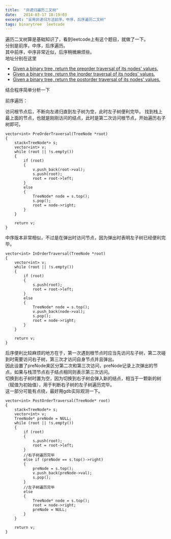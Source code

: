 ```yaml
---
title:  "非递归遍历二叉树"
date:   2014-03-17 18:19:03
excerpt: "采用非递归方法前序，中序，后序遍历二叉树"
tags: binarytree  leetcode
---
```


遍历二叉树算是基础知识了，看到leetcode上有这个题目，就做了一下。  
分别是前序，中序，后序遍历。  
其中前序，中序非常近似，后序稍微麻烦些。  
地址分别在这里

* [Given a binary tree, return the preorder traversal of its nodes' values.](http://oj.leetcode.com/problems/binary-tree-preorder-traversal/)
* [Given a binary tree, return the inorder traversal of its nodes' values.](http://oj.leetcode.com/problems/binary-tree-inorder-traversal/)
* [Given a binary tree, return the postorder traversal of its nodes' values.](http://oj.leetcode.com/problems/binary-tree-postorder-traversal/)


结合程序简单分析一下

<!--more-->

前序遍历：  

访问根节点后，不断向左递归直到左子树为空，此时左子树便利完毕。
找到栈上最上面的节点，也就是刚刚访问的结点，此时是第二次访问根节点，开始遍历右子树即可。

```
vector<int> PreOrderTraversal(TreeNode *root)
{
    stack<TreeNode*> s;
    vector<int> v;
    while (root || !s.empty())
    {
        if (root)
        {
            v.push_back(root->val);
            s.push(root);
            root = root->left;
        }
        else
        {
            TreeNode* node = s.top();
            s.pop();
            root = node->right;
        }
    }

    return v;
}
```

中序版本非常相似，不过是在弹出时访问节点，因为弹出时表明左子树已经便利完毕。

```
vector<int> InOrderTraversal(TreeNode *root)
{
    vector<int> v;
    while (root || !s.empty())
    {
        if (root)
        {
            s.push(root);
            root = root->left;
        }
        else
        {
            TreeNode* node = s.top();
            v.push_back(node->val);
            s.pop();
            root = node->right;
        }
    }

    return v;
}
```

后序便利比较麻烦的地方在于，第一次遇到根节点时应当先访问左子树，第二次碰到时需要访问右子树，第三次才访问自身节点并且弹出。  
因此设置了preNode来区分第二次和第三次访问，preNode记录上次弹出的节点，如果与栈顶节点右子结点相同则表示第三次访问。  
切换到右子树时置为空，因为切换到右子树会弹入新的结点，相当于一颗新的树（赋值为初始值），用于判断右子树的左子树遍历完毕。  
这一部分可能有点绕，最好用gdb实际观测一下。  

```
vector<int> PostOrderTraversal(TreeNode* root)
{
    stack<TreeNode*> s;
    vector<int> v;
    TreeNode* preNode = NULL;
    while (root || !s.empty())
    {
        if (root)
        {
            s.push(root);
            root = root->left;
        }
        //右子树遍历完毕
        else if (preNode == s.top()->right)
        {
            preNode = s.top();
            v.push_back(preNode->val);
            s.pop();
        }
        //左子树遍历完毕
        else
        {
            TreeNode* node = s.top();
            root = node->right;
            preNode = NULL;
        }
    }

    return v;
}
```
